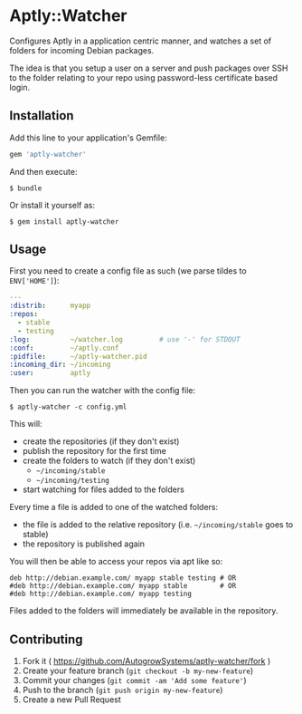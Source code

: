 # Aptly::Watcher

Configures Aptly in a application centric manner, and watches a set of folders for incoming Debian packages.

The idea is that you setup a user on a server and push packages over SSH to the folder relating to your repo using password-less certificate based login.

## Installation

Add this line to your application's Gemfile:

```ruby
gem 'aptly-watcher'
```

And then execute:

    $ bundle

Or install it yourself as:

    $ gem install aptly-watcher

## Usage

First you need to create a config file as such (we parse tildes to `ENV['HOME']`):

```yaml
---
:distrib:      myapp
:repos:
  - stable
  - testing
:log:          ~/watcher.log         # use '-' for STDOUT
:conf:         ~/aptly.conf
:pidfile:      ~/aptly-watcher.pid
:incoming_dir: ~/incoming
:user:         aptly
```

Then you can run the watcher with the config file:

    $ aptly-watcher -c config.yml

This will:

* create the repositories (if they don't exist)
* publish the repository for the first time
* create the folders to watch (if they don't exist)
  * `~/incoming/stable`
  * `~/incoming/testing`
* start watching for files added to the folders

Every time a file is added to one of the watched folders:

* the file is added to the relative repository (i.e. `~/incoming/stable` goes to stable)
* the repository is published again

You will then be able to access your repos via apt like so:

```
deb http://debian.example.com/ myapp stable testing # OR
#deb http://debian.example.com/ myapp stable        # OR
#deb http://debian.example.com/ myapp testing
```

Files added to the folders will immediately be available in the repository.

## Contributing

1. Fork it ( https://github.com/AutogrowSystems/aptly-watcher/fork )
2. Create your feature branch (`git checkout -b my-new-feature`)
3. Commit your changes (`git commit -am 'Add some feature'`)
4. Push to the branch (`git push origin my-new-feature`)
5. Create a new Pull Request
